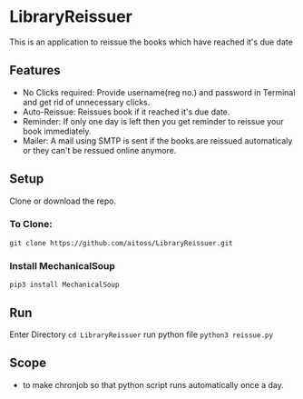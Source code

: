 # LibraryReissuer
  This is an application to reissue the books which have reached it's due date
  
## Features
* No Clicks required: Provide username(reg no.) and password in Terminal and get rid of unnecessary clicks.
* Auto-Reissue: Reissues book if it reached it's due date.
* Reminder: If only one day is left then you get reminder to reissue your book immediately.
* Mailer: A mail using SMTP is sent if the books are reissued automaticaly or they can't be ressued online anymore.

## Setup
Clone or download the repo.
### To Clone:
`git clone https://github.com/aitoss/LibraryReissuer.git`

### Install MechanicalSoup
`pip3 install MechanicalSoup`

## Run
Enter Directory
`cd LibraryReissuer`
run python file
`python3 reissue.py`

## Scope
* to make chronjob so that python script runs automatically once a day.
